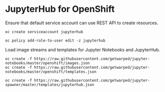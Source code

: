 JupyterHub for OpenShift
========================

Ensure that default service account can use REST API to create resources.

```
oc create serviceaccount jupyterhub

oc policy add-role-to-user edit -z jupyterhub
```

Load image streams and templates for Jupyter Notebooks and JupyterHub.

```
oc create -f https://raw.githubusercontent.com/getwarped/jupyter-notebooks/master/openshift/images.json
oc create -f https://raw.githubusercontent.com/getwarped/jupyter-notebooks/master/openshift/templates.json

oc create -f https://raw.githubusercontent.com/getwarped/jupyter-spawner/master/templates/jupyterhub.json
```

